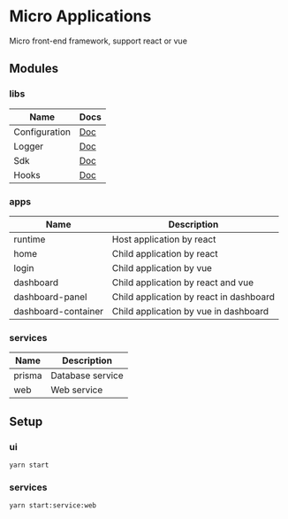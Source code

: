 # Micro Applications

Micro front-end framework, support react or vue

## Modules

### libs

| Name | Docs |
|------|-------------|
| Configuration |  [Doc](packages/configuration/README.md)          |
| Logger        | [Doc](packages/logger/README.md)
| Sdk          |  [Doc](packages/sdk/README.md)            |
| Hooks      |  [Doc](packages/hooks/README.md)            |

### apps
| Name | Description |
|------|-------------|
| runtime | Host application by react   |
| home | Child application by react   |
| login | Child application by vue |
| dashboard | Child application by react and vue |
| dashboard-panel | Child application by react in dashboard |
| dashboard-container | Child application by vue in dashboard |

### services

| Name | Description |
| ------ | ------ |
| prisma | Database service |
| web | Web service |

## Setup

### ui

```shell
yarn start
```

### services

```shell
yarn start:service:web
```
